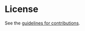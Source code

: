 # License

See the
[guidelines for contributions](https://github.com/dconnolly/draft-connolly-cfrg-hybrid-signature-considerations/blob/main/CONTRIBUTING.md).
